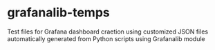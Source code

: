 # grafanalib-temps
Test files for Grafana dashboard craetion using customized JSON files automatically generated from Python scripts using Grafanalib module

